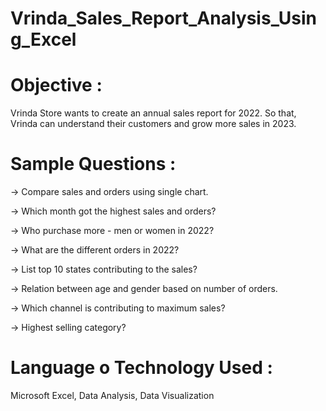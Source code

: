 # Vrinda_Sales_Report_Analysis_Using_Excel

# Objective :
Vrinda Store wants to create an annual sales report for 2022. So that, Vrinda can understand their customers and grow more sales in 2023.

# Sample Questions :
-> Compare sales and orders using single chart. 

-> Which month got the highest sales and orders?

-> Who purchase more - men or women in 2022?

-> What are the different orders in 2022?

-> List top 10 states contributing to the sales?

-> Relation between age and gender based on number of orders.

-> Which channel is contributing to maximum sales?

-> Highest selling category?

# Language o Technology Used :
Microsoft Excel, Data Analysis, Data Visualization
